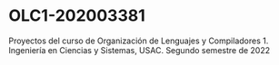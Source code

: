 # OLC1-202003381
Proyectos del curso de Organización de Lenguajes y Compiladores 1. 
Ingeniería en Ciencias y Sistemas, USAC.
Segundo semestre de 2022
